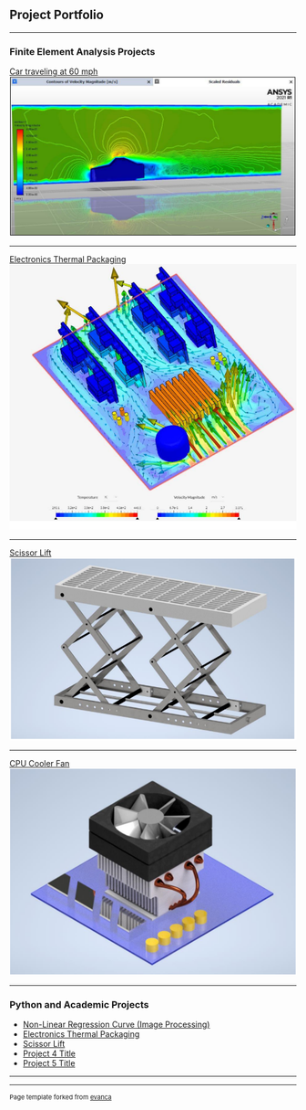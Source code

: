 ## Project Portfolio

---

### Finite Element Analysis Projects 

[Car traveling at 60 mph](/sample_page)
<img src="images/Car.PNG?raw=true"/>

---
[Electronics Thermal Packaging](/pdf/sample_presentation.pdf)
<img src="images/Electronics Packaging.PNG?raw=true"/>

---
 [Scissor Lift](http://example.com/) 
<img src="images/Scissor Lift.PNG?raw=true"/>

---
[CPU Cooler Fan](http://example.com/)
<img src="images/CPU Cooler.PNG?raw=true"/>

---

### Python and Academic Projects

- [Non-Linear Regression Curve (Image Processing)](http://example.com/)
- [Electronics Thermal Packaging](http://example.com/)
- [Scissor Lift](http://example.com/)
- [Project 4 Title](http://example.com/)
- [Project 5 Title](http://example.com/)

---




---
<p style="font-size:11px">Page template forked from <a href="https://github.com/evanca/quick-portfolio">evanca</a></p>
<!-- Remove above link if you don't want to attibute -->
